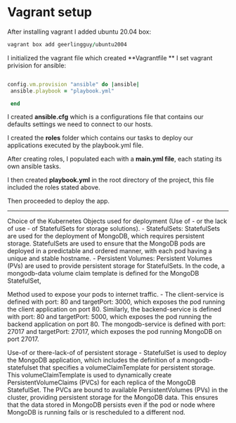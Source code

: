 # Vagrant setup
After installing vagrant I added ubuntu 20.04 box:
```ruby
vagrant box add geerlingguy/ubuntu2004
```

I initialized the vagrant file which created **Vagrantfile
**
I set vagrant privision for ansible:

```ruby

config.vm.provision "ansible" do |ansible|
 ansible.playbook = "playbook.yml"

 end
```

I created **ansible.cfg** which is a configurations file that contains our defaults settings we need to connect to our hosts.

I created the **roles** folder which contains our tasks to deploy our applications executed by the playbook.yml file.

After creating roles, I populated each with a **main.yml file**, each stating its own ansible tasks.

I then created **playbook.yml** in the root directory of the project, this file included the roles stated above.

Then proceeded to deploy the app.

-------------------------------------------------------------------------------------------------------------------------------------------------------------------

Choice of the Kubernetes Objects used for deployment (Use of - or the lack of use - of StatefulSets for storage solutions).
    - StatefulSets: StatefulSets are used for the deployment of MongoDB, which requires persistent storage. StatefulSets are used to ensure that the MongoDB pods are deployed in a predictable and ordered manner, with each pod having a unique and stable hostname. 
    - Persistent Volumes: Persistent Volumes (PVs) are used to provide persistent storage for StatefulSets. In the code, a mongodb-data volume claim template is defined for the MongoDB StatefulSet, 

Method used to expose your pods to internet traffic.
    - The client-service is defined with port: 80 and targetPort: 3000, which exposes the pod running the client application on port 80. Similarly, the backend-service is defined with port: 80 and targetPort: 5000, which exposes the pod running the backend application on port 80. The mongodb-service is defined with port: 27017 and targetPort: 27017, which exposes the pod running MongoDB on port 27017.

Use-of or there-lack-of of persistent storage
    - StatefulSet is used to deploy the MongoDB application, which includes the definition of a mongodb-statefulset that specifies a volumeClaimTemplate for persistent storage. This volumeClaimTemplate is used to dynamically create PersistentVolumeClaims (PVCs) for each replica of the MongoDB StatefulSet. The PVCs are bound to available PersistentVolumes (PVs) in the cluster, providing persistent storage for the MongoDB data. This ensures that the data stored in MongoDB persists even if the pod or node where MongoDB is running fails or is rescheduled to a different nod.




